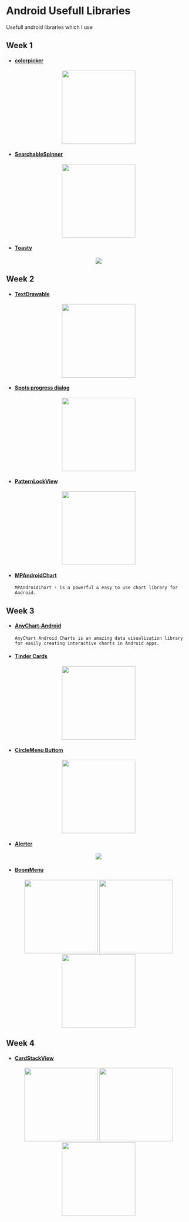 # Android Usefull Libraries
Usefull android libraries which I use


## Week 1

*  #### [colorpicker](https://github.com/QuadFlask/colorpicker)
<p align="center">
  <img width="200" src="https://github.com/QuadFlask/colorpicker/blob/master/screenshot/screenshot3.png">
</p>

*  #### [SearchableSpinner](https://github.com/miteshpithadiya/SearchableSpinner) 

<p align="center">
  
  <img width="200" src="https://github.com/miteshpithadiya/SearchableSpinner/blob/master/searchablespinnerlibrary/src/main/res/nobleltevzwLMY47XMeditab02192016201518.gif">
</p>


*  #### [Toasty](https://github.com/GrenderG/Toasty)     
         
<p align="center">
  <img  src="https://raw.githubusercontent.com/GrenderG/Toasty/master/art/collage.png">
</p>

## Week 2

*  #### [TextDrawable](https://github.com/amulyakhare/TextDrawable)  

<p align="center">
  <img width="200" src="https://github.com/amulyakhare/TextDrawable/blob/master/screens/screen1-material.png">
</p>


*  #### [Spots progress dialog](https://github.com/d-max/spots-dialog)  

<p align="center">
  <img width="200" src="https://camo.githubusercontent.com/d8108413298d70047f52cff9ac05603a5fd51988/687474703a2f2f332e62702e626c6f6773706f742e636f6d2f2d6c3155765657694d5341672f564c61355a6657346444492f41414141414141414e54632f7273576f755f71623042632f733332302f593648615453772e676966">
</p>


       
*  #### [PatternLockView](https://github.com/aritraroy/PatternLockView) 


<p align="center">
  <img width="200" src="https://github.com/aritraroy/PatternLockView/blob/master/screenshots/pattern_lock_view_2_small.gif?raw=true">
</p>


*  #### [MPAndroidChart](https://github.com/PhilJay/MPAndroidChart)   
       MPAndroidChart ⚡️ is a powerful & easy to use chart library for Android.

## Week 3

*  #### [AnyChart-Android](https://github.com/AnyChart/AnyChart-Android)   
       AnyChart Android Charts is an amazing data visualization library 
       for easily creating interactive charts in Android apps.

*  #### [Tinder Cards](https://github.com/yuyakaido/CardStackView)        

<p align="center">
  <img width="200" src="https://github.com/yuyakaido/CardStackView/blob/master/images/overview-github.gif">
</p>

       
*  #### [CircleMenu Buttom](https://github.com/ImangazalievM/CircleMenu)      

<p align="center">
  <img width="200" src="https://github.com/ImangazalievM/CircleMenu/blob/master/art/preview.gif">
</p>

*  #### [Alerter](https://github.com/Tapadoo/Alerter)      

<p align="center">
  <img  src="https://github.com/Tapadoo/Alerter/blob/master/documentation/alert_coloured.gif">
</p>


*  #### [BoomMenu](https://github.com/Nightonke/BoomMenu)     

<p align="center">
  <img src="https://github.com/Nightonke/BoomMenu/blob/master/Pictures/text-inside-button.gif" width="200" />
  <img src="https://github.com/Nightonke/BoomMenu/blob/master/Pictures/ham-button.gif" width="200" /> 
  <img src="https://github.com/Nightonke/BoomMenu/blob/master/Pictures/text-outside-button.gif" width="200" />
</p>

## Week 4

*  #### [CardStackView](https://github.com/loopeer/CardStackView)     

<p align="center">
  <img src="https://github.com/loopeer/CardStackView/blob/master/screenshot/screenshot1.gif" width="200" />
  <img src="https://github.com/loopeer/CardStackView/blob/master/screenshot/screenshot2.gif" width="200" /> 
  <img src="https://github.com/loopeer/CardStackView/blob/master/screenshot/screenshot3.gif" width="200" />
</p>









 
